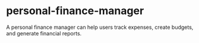 # personal-finance-manager
A personal finance manager can help users track expenses, create budgets, and generate financial reports.
